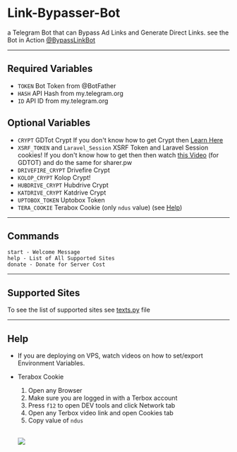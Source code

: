 # Link-Bypasser-Bot

a Telegram Bot that can Bypass Ad Links and Generate Direct Links. see the Bot in Action [@BypassLinkBot](https://t.me/BypassLinkBot)

---

## Required Variables

- `TOKEN` Bot Token from @BotFather
- `HASH` API Hash from my.telegram.org
- `ID` API ID from my.telegram.org

## Optional Variables

- `CRYPT` GDTot Crypt If you don't know how to get Crypt then [Learn Here](https://www.youtube.com/watch?v=EfZ29CotRSU)
- `XSRF_TOKEN` and `Laravel_Session` XSRF Token and Laravel Session cookies! If you don't know how to get then then watch [this Video](https://www.youtube.com/watch?v=EfZ29CotRSU) (for GDTOT) and do the same for sharer.pw
- `DRIVEFIRE_CRYPT` Drivefire Crypt
- `KOLOP_CRYPT`  Kolop Crypt!
- `HUBDRIVE_CRYPT` Hubdrive Crypt
- `KATDRIVE_CRYPT` Katdrive Crypt
- `UPTOBOX_TOKEN` Uptobox Token
- `TERA_COOKIE` Terabox Cookie (only `ndus` value) (see [Help](#help))

---

## Commands

```
start - Welcome Message
help - List of All Supported Sites
donate - Donate for Server Cost
```

---

## Supported Sites

To see the list of supported sites see [texts.py](https://github.com/bipinkrish/Link-Bypasser-Bot/blob/main/texts.py) file

---

## Help

* If you are deploying on VPS, watch videos on how to set/export Environment Variables.

* Terabox Cookie

    1. Open any Browser
    2. Make sure you are logged in with a Terbox account
    3. Press `f12` to open DEV tools and click Network tab
    4. Open any Terbox video link and open Cookies tab
    5. Copy value of `ndus`
   
   <br>

   ![](https://i.ibb.co/hHBZM5m/Screenshot-113.png)
